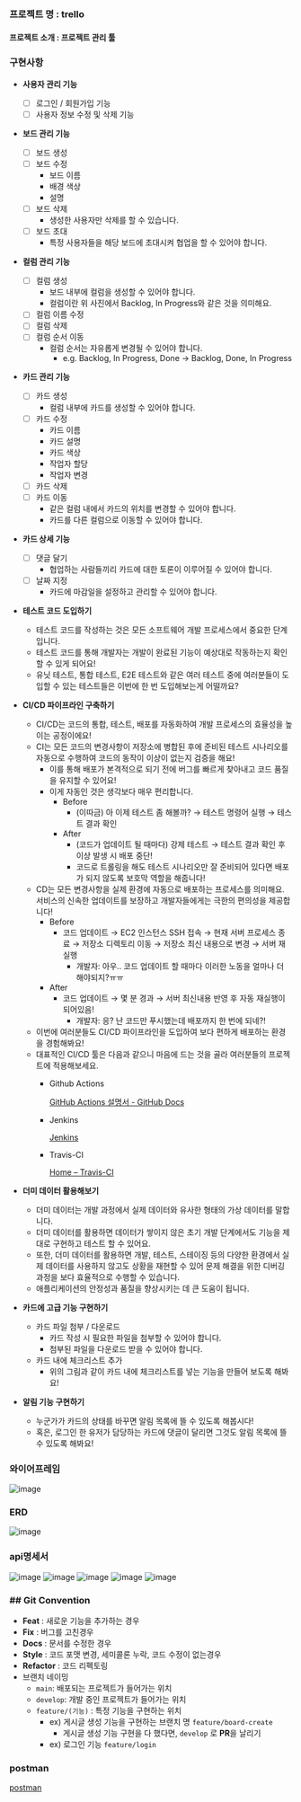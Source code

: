 ### 프로젝트 명 :   trello
#### 프로젝트 소개 :  프로젝트 관리 툴
### 구현사항
- **사용자 관리 기능**
    - [ ]  로그인 / 회원가입 기능
    - [ ]  사용자 정보 수정 및 삭제 기능
- **보드 관리 기능**
    - [ ]  보드 생성
    - [ ]  보드 수정
        - 보드 이름
        - 배경 색상
        - 설명
    - [ ]  보드 삭제
        - 생성한 사용자만 삭제를 할 수 있습니다.
    - [ ]  보드 초대
        - 특정 사용자들을 해당 보드에 초대시켜 협업을 할 수 있어야 합니다.
- **컬럼 관리 기능**
    - [ ]  컬럼 생성
        - 보드 내부에 컬럼을 생성할 수 있어야 합니다.
        - 컬럼이란 위 사진에서 Backlog, In Progress와 같은 것을 의미해요.
    - [ ]  컬럼 이름 수정
    - [ ]  컬럼 삭제
    - [ ]  컬럼 순서 이동
        - 컬럼 순서는 자유롭게 변경될 수 있어야 합니다.
            - e.g. Backlog, In Progress, Done → Backlog, Done, In Progress
- **카드 관리 기능**
    - [ ]  카드 생성
        - 컬럼 내부에 카드를 생성할 수 있어야 합니다.
    - [ ]  카드 수정
        - 카드 이름
        - 카드 설명
        - 카드 색상
        - 작업자 할당
        - 작업자 변경
    - [ ]  카드 삭제
    - [ ]  카드 이동
        - 같은 컬럼 내에서 카드의 위치를 변경할 수 있어야 합니다.
        - 카드를 다른 컬럼으로 이동할 수 있어야 합니다.
- **카드 상세 기능**
    - [ ]  댓글 달기
        - 협업하는 사람들끼리 카드에 대한 토론이 이루어질 수 있어야 합니다.
    - [ ]  날짜 지정
        - 카드에 마감일을 설정하고 관리할 수 있어야 합니다.
- **테스트 코드 도입하기**
    - 테스트 코드를 작성하는 것은 모든 소프트웨어 개발 프로세스에서 중요한 단계입니다.
    - 테스트 코드를 통해 개발자는 개발이 완료된 기능이 예상대로 작동하는지 확인할 수 있게 되어요!
    - 유닛 테스트, 통합 테스트, E2E 테스트와 같은 여러 테스트 중에 여러분들이 도입할 수 있는 테스트들은 이번에 한 번 도입해보는게 어떨까요?
- **CI/CD 파이프라인 구축하기**
    - CI/CD는 코드의 통합, 테스트, 배포를 자동화하여 개발 프로세스의 효율성을 높이는 공정이에요!
    - CI는 모든 코드의 변경사항이 저장소에 병합된 후에 준비된 테스트 시나리오를 자동으로 수행하여 코드의 동작이 이상이 없는지 검증을 해요!
        - 이를 통해 배포가 본격적으로 되기 전에 버그를 빠르게 찾아내고 코드 품질을 유지할 수 있어요!
        - 이게 자동인 것은 생각보다 매우 편리합니다.
            - Before
                - (이따금) 아 이제 테스트 좀 해볼까? → 테스트 명령어 실행 → 테스트 결과 확인
            - After
                - (코드가 업데이트 될 때마다) 강제 테스트 → 테스트 결과 확인 후 이상 발생 시 배포 중단!
                - 코드로 트롤링을 해도 테스트 시나리오만 잘 준비되어 있다면 배포가 되지 않도록 보호막 역할을 해줍니다!
    - CD는 모든 변경사항을 실제 환경에 자동으로 배포하는 프로세스를 의미해요. 서비스의 신속한 업데이트를 보장하고 개발자들에게는 극한의 편의성을 제공합니다!
        - Before
            - 코드 업데이트 → EC2 인스턴스 SSH 접속 → 현재 서버 프로세스 종료 → 저장소 디렉토리 이동 → 저장소 최신 내용으로 변경 → 서버 재실행
                - 개발자: 아우.. 코드 업데이트 할 때마다 이러한 노동을 얼마나 더 해야되지?ㅠㅠ
        - After
            - 코드 업데이트 → 몇 분 경과 → 서버 최신내용 반영 후 자동 재실행이 되어있음!
                - 개발자: 응? 난 코드만 푸시했는데 배포까지 한 번에 되네?!
    - 이번에 여러분들도 CI/CD 파이프라인을 도입하여 보다 편하게 배포하는 환경을 경험해봐요!
    - 대표적인 CI/CD 툴은 다음과 같으니 마음에 드는 것을 골라 여러분들의 프로젝트에 적용해보세요.
        - Github Actions
            
            [GitHub Actions 설명서 - GitHub Docs](https://docs.github.com/ko/actions)
            
        - Jenkins
            
            [Jenkins](https://www.jenkins.io/)
            
        - Travis-CI
            
            [Home – Travis-CI](https://www.travis-ci.com/)
            
- **더미 데이터 활용해보기**
    - 더미 데이터는 개발 과정에서 실제 데이터와 유사한 형태의 가상 데이터를 말합니다.
    - 더미 데이터를 활용하면 데이터가 쌓이지 않은 초기 개발 단계에서도 기능을 제대로 구현하고 테스트 할 수 있어요.
    - 또한, 더미 데이터를 활용하면 개발, 테스트, 스테이징 등의 다양한 환경에서 실제 데이터를 사용하지 않고도 상황을 재현할 수 있어 문제 해결을 위한 디버깅 과정을 보다 효율적으로 수행할 수 있습니다.
    - 애플리케이션의 안정성과 품질을 향상시키는 데 큰 도움이 됩니다.
- **카드에 고급 기능 구현하기**
    - 카드 파일 첨부 / 다운로드
        - 카드 작성 시 필요한 파일을 첨부할 수 있어야 합니다.
        - 첨부된 파일을 다운로드 받을 수 있어야 합니다.
    - 카드 내에 체크리스트 추가
        - 위의 그림과 같이 카드 내에 체크리스트를 넣는 기능을 만들어 보도록 해봐요!
- **알림 기능 구현하기**
    - 누군가가 카드의 상태를 바꾸면 알림 목록에 뜰 수 있도록 해봅시다!
    - 혹은, 로그인 한 유저가 담당하는 카드에 댓글이 달리면 그것도 알림 목록에 뜰 수 있도록 해봐요!
### 와이어프레임
![image](https://github.com/Binsreoun/princess_group/assets/69248377/7807c477-a65f-43f7-a35d-e1db87a750d3)
### ERD
![image](https://github.com/Binsreoun/princess_group/assets/69248377/07c62cad-8981-402d-82f0-1d77995c3dea)
### api명세서
![image](https://github.com/Binsreoun/princess_group/assets/69248377/b760fef3-728b-4df5-9435-48224e364b07)
![image](https://github.com/Binsreoun/princess_group/assets/69248377/cf736033-f78e-4023-a5c1-fab6afb5e331)
![image](https://github.com/Binsreoun/princess_group/assets/69248377/559aaa94-0212-4a91-927c-c262c3c49544)
![image](https://github.com/Binsreoun/princess_group/assets/69248377/29dce592-d3fb-4318-9126-2e983f631324)
![image](https://github.com/Binsreoun/princess_group/assets/69248377/f45a5a1d-3997-4932-bc60-6ae216dbe771)
### ## Git Convention
- **Feat** : 새로운 기능을 추가하는 경우
- **Fix** : 버그를 고친경우
- **Docs** : 문서를 수정한 경우
- **Style** : 코드 포맷 변경, 세미콜론 누락, 코드 수정이 없는경우
- **Refactor** : 코드 리펙토링
- 브랜치 네이밍
    - `main`: 배포되는 프로젝트가 들어가는 위치
    - `develop`: 개발 중인 프로젝트가 들어가는 위치
    - `feature/(기능)` : 특정 기능을 구현하는 위치
        - ex) 게시글 생성 기능을 구현하는 브랜치 명 `feature/board-create`
            - 게시글 생성 기능 구현을 다 했다면, `develop` 로 **PR**을 날리기
        - ex) 로그인 기능 `feature/login`
### postman
[postman](https://documenter.getpostman.com/view/32081666/2s9YsFDtZ9)
